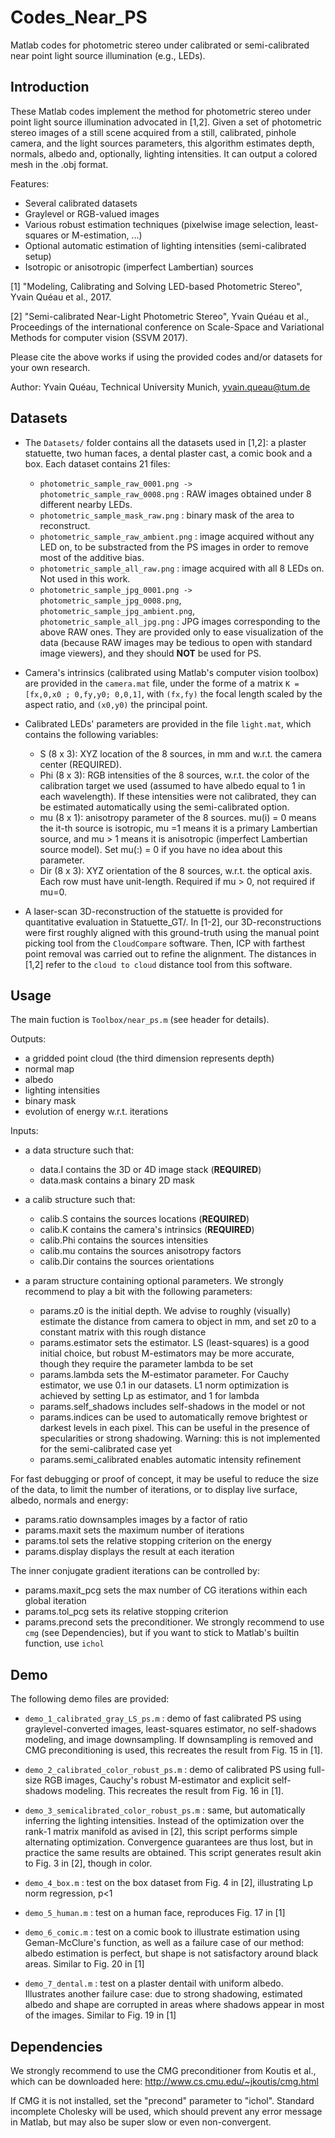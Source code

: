 # Codes_Near_PS
Matlab codes for photometric stereo under calibrated or semi-calibrated near point light source illumination (e.g., LEDs).

## Introduction

These Matlab codes implement the method for photometric stereo under point light source illumination advocated in [1,2]. Given a set of photometric stereo images of a still scene acquired from a still, calibrated, pinhole camera, and the light sources parameters, this algorithm estimates depth, normals, albedo and, optionally, lighting intensities. It can output a colored mesh in the .obj format. 

Features:
- Several calibrated datasets
- Graylevel or RGB-valued images
- Various robust estimation techniques (pixelwise image selection, least-squares or M-estimation, ...)
- Optional automatic estimation of lighting intensities (semi-calibrated setup)
- Isotropic or anisotropic (imperfect Lambertian) sources

[1] "Modeling, Calibrating and Solving LED-based Photometric Stereo", Yvain Quéau et al., 2017. 

[2] "Semi-calibrated Near-Light Photometric Stereo", Yvain Quéau et al., Proceedings of the international conference on Scale-Space and Variational Methods for computer vision (SSVM 2017). 

Please cite the above works if using the provided codes and/or datasets for your own research. 

Author: Yvain Quéau, Technical University Munich, yvain.queau@tum.de

## Datasets

- The `Datasets/` folder contains all the datasets used in [1,2]: a plaster statuette, two human faces, a dental plaster cast, a comic book and a box. Each dataset contains 21 files:
  * `photometric_sample_raw_0001.png -> photometric_sample_raw_0008.png`  : RAW images obtained under 8 different nearby LEDs.
  * `photometric_sample_mask_raw.png` : binary mask of the area to reconstruct.
  * `photometric_sample_raw_ambient.png` : image acquired without any LED on, to be substracted from the PS images in order to remove most of the additive bias.
  * `photometric_sample_all_raw.png` : image acquired with all 8 LEDs on. Not used in this work.
  * `photometric_sample_jpg_0001.png -> photometric_sample_jpg_0008.png`, `photometric_sample_jpg_ambient.png`, `photometric_sample_all_jpg.png` : JPG images corresponding to the above RAW ones. They are provided only to ease visualization of the data (because RAW images may be tedious to open with standard image viewers), and they should **NOT** be used for PS.

- Camera's intrinsics (calibrated using Matlab's computer vision toolbox) are provided in the `camera.mat` file, under the forme of a matrix `K = [fx,0,x0 ; 0,fy,y0; 0,0,1]`, with `(fx,fy)` the focal length scaled by the aspect ratio, and `(x0,y0)` the principal point.

- Calibrated LEDs' parameters are provided in the file `light.mat`, which contains the following variables:
  * S (8 x 3): XYZ location of the 8 sources, in mm and w.r.t. the camera center (REQUIRED). 
  * Phi (8 x 3): RGB intensities of the 8 sources, w.r.t. the color of the calibration target we used (assumed to have albedo equal to 1 in each wavelength). If these intensities were not calibrated, they can be estimated automatically using the semi-calibrated option.
  * mu (8 x 1): anisotropy parameter of the 8 sources. mu(i) = 0 means the it-th source is isotropic, mu =1 means it is a primary Lambertian source, and mu > 1 means it is anisotropic (imperfect Lambertian source model).  Set mu(:) = 0 if you have no idea about this parameter.
  * Dir (8 x 3): XYZ orientation of the 8 sources, w.r.t. the optical axis. Each row must have unit-length. Required if mu > 0, not required if mu=0.

- A laser-scan 3D-reconstruction of the statuette is provided for quantitative evaluation in Statuette_GT/. In [1-2], our 3D-reconstructions were first roughly aligned with this ground-truth using the manual point picking tool from the `CloudCompare` software. Then, ICP with farthest point removal was carried out to refine the alignment. The distances in [1,2] refer to the `cloud to cloud` distance tool from this software. 

## Usage

The main fuction is `Toolbox/near_ps.m` (see header for details).

Outputs:
- a gridded point cloud (the third dimension represents depth)
- normal map
- albedo
- lighting intensities
- binary mask
- evolution of energy w.r.t. iterations 

Inputs: 

- a data structure such that:
  * data.I contains the 3D or 4D image stack (**REQUIRED**)
  * data.mask contains a binary 2D mask 

- a calib structure such that:
  * calib.S contains the sources locations (**REQUIRED**)
  * calib.K contains the camera's intrinsics (**REQUIRED**)
  * calib.Phi contains the sources intensities
  * calib.mu contains the sources anisotropy factors
  * calib.Dir contains the sources orientations

- a param structure containing optional parameters. We strongly recommend to play a bit with the following parameters:
  * params.z0 is the initial depth. We advise to roughly (visually) estimate the distance from camera to object in mm, and set z0 to a constant matrix with this rough distance 
  * params.estimator sets the estimator. LS (least-squares) is a good initial choice, but robust M-estimators may be more accurate, though they require the parameter lambda to be set
  * params.lambda sets the M-estimator parameter. For Cauchy estimator, we use 0.1 in our datasets. L1 norm optimization is achieved by setting Lp as estimator, and 1 for lambda
  * params.self_shadows includes self-shadows in  the model or not
  * params.indices can be used to automatically remove brightest or darkest levels in each pixel. This can be useful in the presence of specularities or strong shadowing. Warning: this is not implemented for the semi-calibrated case yet
  * params.semi_calibrated enables automatic intensity refinement

For fast debugging or proof of concept, it may be useful to reduce the size of the data, to limit the number of iterations, or to display live surface, albedo, normals and energy:
  * params.ratio downsamples images by a factor of ratio
  * params.maxit sets the maximum number of iterations
  * params.tol sets the relative stopping criterion on the energy
  * params.display displays the result at each iteration

The inner conjugate gradient iterations can be controlled by:
  * params.maxit_pcg sets the max number of CG iterations within each global iteration
  * params.tol_pcg sets its relative stopping criterion
  * params.precond sets the preconditioner. We strongly recommend to use `cmg` (see Dependencies), but if you want to stick to Matlab's builtin function, use `ichol`


## Demo

The following demo files are provided: 

- `demo_1_calibrated_gray_LS_ps.m` : demo of fast calibrated PS using graylevel-converted images, least-squares estimator, no self-shadows modeling, and image downsampling. If downsampling is removed and CMG preconditioning is used, this recreates the result from Fig. 15 in [1]. 

- `demo_2_calibrated_color_robust_ps.m` : demo of calibrated PS using full-size RGB images, Cauchy's robust M-estimator and explicit self-shadows modeling. This recreates the result from Fig. 16 in [1].

- `demo_3_semicalibrated_color_robust_ps.m` : same, but automatically inferring the lighting intensities. Instead of the optimization over the rank-1 matrix manifold as avised in [2], this script performs simple alternating optimization. Convergence guarantees are thus lost, but in practice the same results are obtained. This script generates result akin to Fig. 3 in [2], though in color. 

- `demo_4_box.m` : test on the box dataset from Fig. 4 in [2], illustrating Lp norm regression, p<1

- `demo_5_human.m` : test on a human face, reproduces Fig. 17 in [1]

- `demo_6_comic.m` : test on a comic book to illustrate estimation using Geman-McClure's function, as well as a failure case of our method: albedo estimation is perfect, but shape is not satisfactory around black areas. Similar to Fig. 20 in [1]

- `demo_7_dental.m` : test on a plaster dentail with uniform albedo. Illustrates another failure case: due to strong shadowing, estimated albedo and shape are corrupted in areas where shadows appear in most of the images. Similar to Fig. 19 in [1]
 

## Dependencies

We strongly recommend to use the CMG preconditioner from Koutis et al., which can be downloaded here: 
http://www.cs.cmu.edu/~jkoutis/cmg.html

If CMG it is not installed, set the "precond" parameter to "ichol". Standard incomplete Cholesky will be used, which should prevent any error message in Matlab, but may also be super slow or even non-convergent. 





